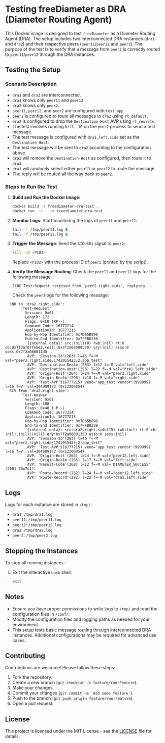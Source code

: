 # Testing freeDiameter as DRA (Diameter Routing Agent)

This Docker image is designed to test `freeDiameter` as a Diameter Routing Agent (DRA). The setup includes two interconnected DRA instances (`dra1` and `dra2`) and their respective peers (`peer11`/`peer12` and `peer2`). The purpose of the test is to verify that a message from `peer2` is correctly routed to `peer11`/`peer12` through the DRA instances.

## Testing the Setup

### Scenario Description

- `dra1` and `dra2` are interconnected.  
- `dra1` knows only `peer11` and `peer12`.  
- `dra2` knows only `peer2`.  
- `peer11`, `peer12`, and `peer2` are configured with `test_app`.  
- `peer2` is configured to route all messages to `dra2` using `rt_default`.  
- `dra2` is configured to drop the `Destination-Host` AVP using `rt_rewrite`.  
- The test involves running `kill -10` on the `peer2` process to send a test message.  
- The test message is configured with `dra1.left.side` set as the `Destination-Host`.  
- The test message will be sent to `dra2` according to the configuration above.  
- `dra2` will remove the `Destination-Host` as configured, then route it to `dra1`.  
- `dra1` will randomly select either `peer11` or `peer12` to route the message.  
- The reply will be routed all the way back to `peer2`.  

### Steps to Run the Test

1. **Build and Run the Docker Image**:

   ```bash
   docker build -t freediameter-dra-test .
   docker run -it --rm freediameter-dra-test
   ```

2. **Monitor Logs**:
   Start monitoring the logs of `peer11` and `peer12`:

   ```bash
   tail -f /tmp/peer11.log &
   tail -f /tmp/peer12.log &
   ```

3. **Trigger the Message**:
   Send the `SIGUSR1` signal to `peer2`:

   ```bash
   kill -10 <PID2>
   ```

   Replace `<PID2>` with the process ID of `peer2` (printed by the script).

4. **Verify the Message Routing**:
   Check the `peer11` and `peer12` logs for the following message:

   ```console
   ECHO Test-Request received from 'peer2.right.side', replying...
   ```
   Check the `peer2`logs for the following message:

```concole
  SND to 'dra2.right.side':
       'Test-Request'
         Version: 0x01
         Length: 172
         Flags: 0xC0 (RP--)
         Command Code: 16777214
         ApplicationId: 16777215
         Hop-by-Hop Identifier: 0x7D65B890
         End-to-End Identifier: 0x7FFB823B
          {internal data}: src:(nil)(0) rwb:(nil) rt:0 cb:0x7f2af07febe3,(nil)(0x7f2a08000b70) qry:(nil) asso:0 sess:0x7f2a080014d0
          AVP: 'Session-Id'(263) l=46 f=-M val="peer2.right.side;1742055423;2;app_test"
          AVP: 'Destination-Realm'(283) l=17 f=-M val="left.side"
          AVP: 'Destination-Host'(293) l=22 f=-M val="dra1.left.side"
          AVP: 'Origin-Host'(264) l=24 f=-M val="peer2.right.side"
          AVP: 'Origin-Realm'(296) l=18 f=-M val="right.side"
          AVP: 'Test-AVP'(16777215) vend='app_test vendor'(999999) l=16 f=V- val=304089172 (0x12200854)
  RCV from 'dra2.right.side':
       'Test-Answer'
         Version: 0x01
         Length: 188
         Flags: 0x40 (-P--)
         Command Code: 16777214
         ApplicationId: 16777215
         Hop-by-Hop Identifier: 0x7D65B890
         End-to-End Identifier: 0x7FFB823B
          {internal data}: src:dra2.right.side(15) rwb:(nil) rt:0 cb:(nil),(nil)((nil)) qry:0x7f2a08001350 asso:0 sess:(nil)
          AVP: 'Session-Id'(263) l=46 f=-M val="peer2.right.side;1742055423;2;app_test"
          AVP: 'Test-AVP'(16777215) vend='app_test vendor'(999999) l=16 f=V- val=304089172 (0x12200854)
          AVP: 'Origin-Host'(264) l=24 f=-M val="peer12.left.side"
          AVP: 'Origin-Realm'(296) l=17 f=-M val="left.side"
          AVP: 'Result-Code'(268) l=12 f=-M val='DIAMETER_SUCCESS' (2001 (0x7d1))
          AVP: 'Route-Record'(282) l=24 f=-M val="peer12.left.side"
          AVP: 'Route-Record'(282) l=22 f=-M val="dra1.left.side"
  ```
   
## Logs

Logs for each instance are stored in `/tmp/`:

- `dra1`: `/tmp/dra1.log`
- `peer11`: `/tmp/peer11.log`
- `peer12`: `/tmp/peer12.log`
- `dra2`: `/tmp/dra2.log`
- `peer2`: `/tmp/peer2.log`

## Stopping the Instances

To stop all running instances:

1. Exit the interactive `bash` shell:

   ```bash
   exit
   ```

## Notes

- Ensure you have proper permissions to write logs to `/tmp/` and read the configuration files in `/conf/`.
- Modify the configuration files and logging paths as needed for your environment.
- This setup tests basic message routing through interconnected DRA instances. Additional configurations may be required for advanced use cases.

## Contributing

Contributions are welcome! Please follow these steps:

1. Fork the repository.
2. Create a new branch (`git checkout -b feature/YourFeature`).
3. Make your changes.
4. Commit your changes (`git commit -m 'Add some feature'`).
5. Push to the branch (`git push origin feature/YourFeature`).
6. Open a pull request.

## License

This project is licensed under the MIT License - see the [LICENSE](LICENSE) file for details.
